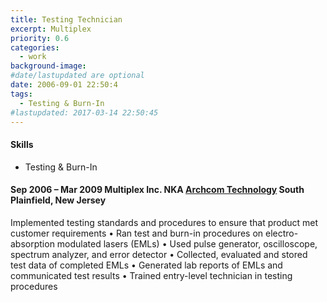 ```yaml
---
title: Testing Technician
excerpt: Multiplex
priority: 0.6
categories:
  - work
background-image:
#date/lastupdated are optional
date: 2006-09-01 22:50:4
tags:
  - Testing & Burn-In
#lastupdated: 2017-03-14 22:50:45
---
```


<h4>Skills</h4>
<ul class="techlist">
<li><span class="tech">Testing &  Burn-In</span></li>
</ul>

<h4>Sep 2006 – Mar 2009
Multiplex Inc. NKA <a href = "http://www.archcomtech.com/">Archcom Technology</a>
South Plainfield, New Jersey</h4>

Implemented testing standards and procedures to ensure that product met customer requirements
•	Ran test and burn-in procedures on electro-absorption modulated lasers (EMLs)
•	Used pulse generator, oscilloscope, spectrum analyzer, and error detector
•	Collected, evaluated and stored test data of completed EMLs
•	Generated lab reports of EMLs and communicated test results
•	Trained entry-level technician in testing procedures
